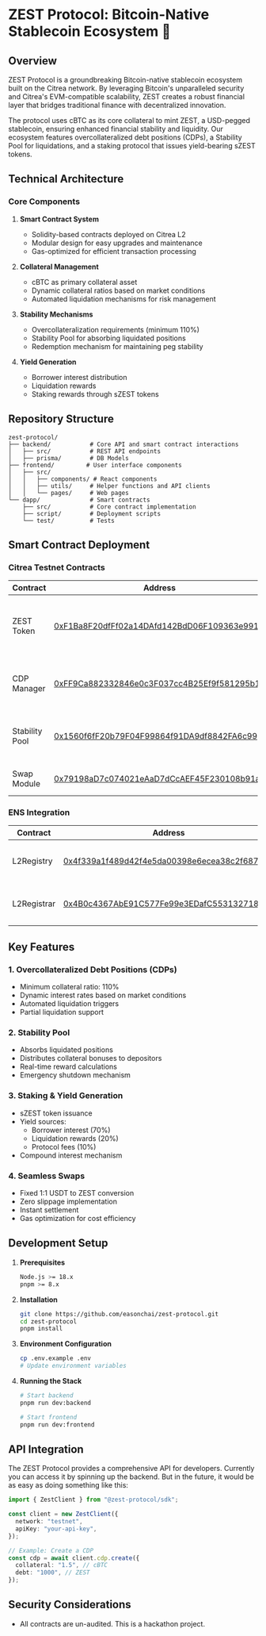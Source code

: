 # ZEST Protocol: Bitcoin-Native Stablecoin Ecosystem 🚀

## Overview

ZEST Protocol is a groundbreaking Bitcoin-native stablecoin ecosystem built on the Citrea network. By leveraging Bitcoin's unparalleled security and Citrea's EVM-compatible scalability, ZEST creates a robust financial layer that bridges traditional finance with decentralized innovation.

The protocol uses cBTC as its core collateral to mint ZEST, a USD-pegged stablecoin, ensuring enhanced financial stability and liquidity. Our ecosystem features overcollateralized debt positions (CDPs), a Stability Pool for liquidations, and a staking protocol that issues yield-bearing sZEST tokens.

## Technical Architecture

### Core Components

1. **Smart Contract System**

   - Solidity-based contracts deployed on Citrea L2
   - Modular design for easy upgrades and maintenance
   - Gas-optimized for efficient transaction processing

2. **Collateral Management**

   - cBTC as primary collateral asset
   - Dynamic collateral ratios based on market conditions
   - Automated liquidation mechanisms for risk management

3. **Stability Mechanisms**

   - Overcollateralization requirements (minimum 110%)
   - Stability Pool for absorbing liquidated positions
   - Redemption mechanism for maintaining peg stability

4. **Yield Generation**
   - Borrower interest distribution
   - Liquidation rewards
   - Staking rewards through sZEST tokens

## Repository Structure

```
zest-protocol/
├── backend/           # Core API and smart contract interactions
│   ├── src/           # REST API endpoints
│   ├── prisma/        # DB Models
├── frontend/         # User interface components
│   ├── src/
│   │   ├── components/ # React components
│   │   ├── utils/     # Helper functions and API clients
│   │   └── pages/     # Web pages
└── dapp/              # Smart contracts
    ├── src/           # Core contract implementation
    ├── script/        # Deployment scripts
    └── test/          # Tests
```

## Smart Contract Deployment

### Citrea Testnet Contracts

| Contract       | Address                                                                                                                              | Description                                                         |
| -------------- | ------------------------------------------------------------------------------------------------------------------------------------ | ------------------------------------------------------------------- |
| ZEST Token     | [0xF1Ba8F20dfFf02a14DAfd142BdD06F109363e991](https://explorer.testnet.citrea.xyz/address/0xF1Ba8F20dfFf02a14DAfd142BdD06F109363e991) | ERC20 implementation of ZEST stablecoin with mint/burn capabilities |
| CDP Manager    | [0xFF9Ca882332846e0c3F037cc4B25Ef9f581295b1](https://explorer.testnet.citrea.xyz/address/0xFF9Ca882332846e0c3F037cc4B25Ef9f581295b1) | Manages collateral positions, debt issuance, and liquidations       |
| Stability Pool | [0x1560f6fF20b79F04F99864f91DA9df8842FA6c99](https://explorer.testnet.citrea.xyz/address/0x1560f6fF20b79F04F99864f91DA9df8842FA6c99) | Handles liquidation processing and reward distribution              |
| Swap Module    | [0x79198aD7c074021eAaD7dCcAEF45F230108b91a1](https://explorer.testnet.citrea.xyz/address/0x79198aD7c074021eAaD7dCcAEF45F230108b91a1) | Facilitates 1:1 USDT to ZEST swaps                                  |

### ENS Integration

| Contract    | Address                                                                                                                       | Description                                          |
| ----------- | ----------------------------------------------------------------------------------------------------------------------------- | ---------------------------------------------------- |
| L2Registry  | [0x4f339a1f489d42f4e5da00398e6ecea38c2f687e](https://sepolia.basescan.org/address/0x4f339a1f489d42f4e5da00398e6ecea38c2f687e) | ENS registry implementation for subdomain management |
| L2Registrar | [0x4B0c4367AbE91C577Fe99e3EDafC553132718363](https://sepolia.basescan.org/address/0x4B0c4367AbE91C577Fe99e3EDafC553132718363) | Contract for minting and managing ENS subdomains     |

## Key Features

### 1. Overcollateralized Debt Positions (CDPs)

- Minimum collateral ratio: 110%
- Dynamic interest rates based on market conditions
- Automated liquidation triggers
- Partial liquidation support

### 2. Stability Pool

- Absorbs liquidated positions
- Distributes collateral bonuses to depositors
- Real-time reward calculations
- Emergency shutdown mechanism

### 3. Staking & Yield Generation

- sZEST token issuance
- Yield sources:
  - Borrower interest (70%)
  - Liquidation rewards (20%)
  - Protocol fees (10%)
- Compound interest mechanism

### 4. Seamless Swaps

- Fixed 1:1 USDT to ZEST conversion
- Zero slippage implementation
- Instant settlement
- Gas optimization for cost efficiency

## Development Setup

1. **Prerequisites**

   ```bash
   Node.js >= 18.x
   pnpm >= 8.x
   ```

2. **Installation**

   ```bash
   git clone https://github.com/easonchai/zest-protocol.git
   cd zest-protocol
   pnpm install
   ```

3. **Environment Configuration**

   ```bash
   cp .env.example .env
   # Update environment variables
   ```

4. **Running the Stack**

   ```bash
   # Start backend
   pnpm run dev:backend

   # Start frontend
   pnpm run dev:frontend
   ```

## API Integration

The ZEST Protocol provides a comprehensive API for developers. Currently you can access it by spinning up the backend. But in the future, it would be as easy as doing something like this:

```typescript
import { ZestClient } from "@zest-protocol/sdk";

const client = new ZestClient({
  network: "testnet",
  apiKey: "your-api-key",
});

// Example: Create a CDP
const cdp = await client.cdp.create({
  collateral: "1.5", // cBTC
  debt: "1000", // ZEST
});
```

## Security Considerations

- All contracts are un-audited. This is a hackathon project.
